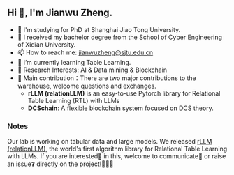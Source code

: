 ## Hi 👋, I'm Jianwu Zheng.
- 🔭 I'm studying for PhD at Shanghai Jiao Tong University.
- :school: I received my bachelor degree from the School of Cyber Engineering of Xidian University.
- 📫 How to reach me: jianwuzheng@sjtu.edu.cn
- 🌱 I’m currently learning Table Learning.
- :raising_hand: Research Interests: AI & Data mining & Blockchain
- :triangular_flag_on_post: Main contribution：There are two major contributions to the warehouse, welcome questions and exchanges.
  - **rLLM (relationLLM)** is an easy-to-use Pytorch library for Relational Table Learning (RTL) with LLMs
  - **DCSchain**: A flexible blockchain system focused on DCS theory.
### Notes
Our lab is working on tabular data and large models. We released <a href="https://github.com/rllm-project/rllm"> rLLM (relationLLM)</a>, the world's first algorithm library for Relational Table Learning with LLMs. If you are interested:heartbeat: in this, welcome to communicate:email: or raise an issue:question: directly on the project!:clap::clap::clap:

<!--
**JianwuZheng413/JianwuZheng413** is a ✨ _special_ ✨ repository because its `README.md` (this file) appears on your GitHub profile.

Here are some ideas to get you started:

- 🔭 I’m currently working on SJTU
- 🌱 I’m currently learning ...
- 👯 I’m looking to collaborate on ...
- 🤔 I’m looking for help with ...
- 💬 Ask me about ...
- 📫 How to reach me: ...
- 😄 Pronouns: ...
- ⚡ Fun fact: ...
![JianwuZheng's github stats](https://github-readme-stats.vercel.app/api?username=JianwuZheng&show_icons=true&theme=radical) 
-->
